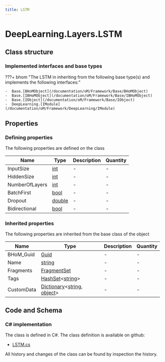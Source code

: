 ```yaml
---
title: LSTM
---
```


# DeepLearning.Layers.LSTM



## Class structure

### Implemented interfaces and base types

???+ bhom "The LSTM in inheriting from the following base type(s) and implements the following interfaces:"

    -  Base.[BHoMObject](/documentation/oM/Framework/Base/BHoMObject)
    -  Base.[IBHoMObject](/documentation/oM/Framework/Base/IBHoMObject)
    -  Base.[IObject](/documentation/oM/Framework/Base/IObject)
    -  DeepLearning.[IModule](/documentation/oM/Framework/DeepLearning/IModule)


## Properties



### Defining properties

The following properties are defined on the class

| Name             | Type             | Description      | Quantity         |
|------------------|------------------|------------------|------------------|
| InputSize | [int](https://learn.microsoft.com/en-us/dotnet/api/System.Int32?view=netstandard-2.0) | - | - |
| HiddenSize | [int](https://learn.microsoft.com/en-us/dotnet/api/System.Int32?view=netstandard-2.0) | - | - |
| NumberOfLayers | [int](https://learn.microsoft.com/en-us/dotnet/api/System.Int32?view=netstandard-2.0) | - | - |
| BatchFirst | [bool](https://learn.microsoft.com/en-us/dotnet/api/System.Boolean?view=netstandard-2.0) | - | - |
| Dropout | [double](https://learn.microsoft.com/en-us/dotnet/api/System.Double?view=netstandard-2.0) | - | - |
| Bidirectional | [bool](https://learn.microsoft.com/en-us/dotnet/api/System.Boolean?view=netstandard-2.0) | - | - |


### Inherited properties
The following properties are inherited from the base class of the object

| Name             | Type             | Description      | Quantity         |
|------------------|------------------|------------------|------------------|
| BHoM_Guid | [Guid](https://learn.microsoft.com/en-us/dotnet/api/System.Guid?view=netstandard-2.0) | - | - |
| Name | [string](https://learn.microsoft.com/en-us/dotnet/api/System.String?view=netstandard-2.0) | - | - |
| Fragments | [FragmentSet](/documentation/oM/Framework/Base/FragmentSet) | - | - |
| Tags | [HashSet](https://learn.microsoft.com/en-us/dotnet/api/System.Collections.Generic.HashSet-1?view=netstandard-2.0)&lt;[string](https://learn.microsoft.com/en-us/dotnet/api/System.String?view=netstandard-2.0)&gt; | - | - |
| CustomData | [Dictionary](https://learn.microsoft.com/en-us/dotnet/api/System.Collections.Generic.Dictionary-2?view=netstandard-2.0)&lt;[string](https://learn.microsoft.com/en-us/dotnet/api/System.String?view=netstandard-2.0), [object](https://learn.microsoft.com/en-us/dotnet/api/System.Object?view=netstandard-2.0)&gt; | - | - |


## Code and Schema

### C# implementation

The class is defined in C#. The class definition is available on github:

- [LSTM.cs](https://github.com/BHoM/BHoM/blob/develop/DeepLearning_oM/Layers\LSTM.cs)

All history and changes of the class can be found by inspection the history.
